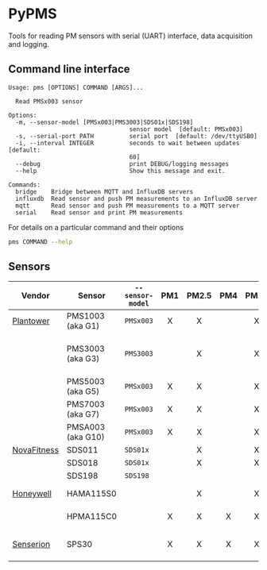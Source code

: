 # PyPMS

Tools for reading PM sensors with serial (UART) interface, data acquisition and logging.

## Command line interface

```man
Usage: pms [OPTIONS] COMMAND [ARGS]...

  Read PMSx003 sensor

Options:
  -m, --sensor-model [PMSx003|PMS3003|SDS01x|SDS198]
                                  sensor model  [default: PMSx003]
  -s, --serial-port PATH          serial port  [default: /dev/ttyUSB0]
  -i, --interval INTEGER          seconds to wait between updates  [default:
                                  60]
  --debug                         print DEBUG/logging messages
  --help                          Show this message and exit.

Commands:
  bridge    Bridge between MQTT and InfluxDB servers
  influxdb  Read sensor and push PM measurements to an InfluxDB server
  mqtt      Read sensor and push PM measurements to a MQTT server
  serial    Read sensor and print PM measurements
```

For details on a particular command and their options

```bash
pms COMMAND --help
```

## Sensors

| Vendor          | Sensor            | `--sensor-model` |  PM1  | PM2.5 |  PM4  | PM10  | size bins | Other                 | Tested Works | Doesn't Work  | Not Tested | Datasheet                     | Notes                |
| --------------- | ----------------- | ---------------- | :---: | :---: | :---: | :---: | :-------: | --------------------- | :----------: | :-----------: | :--------: | ----------------------------- | -------------------- |
| [Plantower][]   | PMS1003 (aka G1)  | `PMSx003`        |   X   |   X   |       |   X   |     6     |                       |              |               |     X      | [en][g1_aqmd],  [cn][g1_lcsc] |
|                 | PMS3003 (aka G3)  | `PMS3003`        |       |   X   |       |   X   |           |                       |              |               |     X      | [en][g3_aqmon], [cn][g3_lcsc] | No passive mode read |
|                 | PMS5003 (aka G5)  | `PMSx003`        |   X   |   X   |       |   X   |     6     |                       |              |               |     X      | [en][g5_aqmd],  [cn][g5_lcsc] |
|                 | PMS7003 (aka G7)  | `PMSx003`        |   X   |   X   |       |   X   |     6     |                       |      X       |               |            | [cn][g7_lcsc]                 |
|                 | PMSA003 (aka G10) | `PMSx003`        |   X   |   X   |       |   X   |     6     |                       |      X       |               |            | [cn][gA_lcsc]                 |
| [NovaFitness][] | SDS011            | `SDS01x`         |       |   X   |       |   X   |           |                       |              |               |     X      | [en][SDS011]                  |
|                 | SDS018            | `SDS01x`         |       |   X   |       |   X   |           |                       |              |               |     X      | [en][SDS018]                  |
|                 | SDS198            | `SDS198`         |       |       |       |       |           | PM100                 |              |               |     X      | [en][SDS198]                  |
| [Honeywell][]   | HAMA115S0         |                  |       |   X   |       |   X   |           |                       |              | Not supported |            | [en][HPMA115]                 |
|                 | HPMA115C0         |                  |   X   |   X   |   X   |   X   |           |                       |              | Not supported |            | [en][HPMA115]                 |
| [Senserion][]   | SPS30             |                  |   X   |   X   |   X   |   X   |     5     | typical particle size |              | Not supported |            | [en][SPS30]                   |

[plantower]: http://www.plantower.com/
[g1_aqmd]:    http://www.aqmd.gov/docs/default-source/aq-spec/resources-page/plantower-pms1003-manual_v2-5.pdf?sfvrsn=2
[g5_aqmd]:    http://www.aqmd.gov/docs/default-source/aq-spec/resources-page/plantower-pms5003-manual_v2-3.pdf?sfvrsn=2
[g3_aqmon]:   https://github.com/avaldebe/AQmon/raw/master/Documents/PMS3003_LOGOELE.pdf
[g5_aqmon]:   https://github.com/avaldebe/AQmon/raw/master/Documents/PMS5003_LOGOELE.pdf
[g1_lcsc]:    https://datasheet.lcsc.com/szlcsc/PMS1003_C89289.pdf
[g3_lcsc]:    https://datasheet.lcsc.com/szlcsc/PMS3003_C87024.pdf
[g5_lcsc]:    https://datasheet.lcsc.com/szlcsc/PMS5003_C91431.pdf
[g7_lcsc]:    https://datasheet.lcsc.com/szlcsc/PMS7003_C84815.pdf
[gA_lcsc]:    https://datasheet.lcsc.com/szlcsc/PMSA003-A_C132744.pdf

[NovaFitness]: http://inovafitness.com/en/a/index.html
[SDS011]: https://www-sd-nf.oss-cn-beijing.aliyuncs.com/官网下载/SDS011%20laser%20PM2.5%20sensor%20specification-V1.3.pdf
[SDS018]: https://www-sd-nf.oss-cn-beijing.aliyuncs.com/官网下载/SDS018%20Laser%20PM2.5%20Product%20Spec%20V1.5.pdf
[SDS198]: https://www-sd-nf.oss-cn-beijing.aliyuncs.com/官网下载/SDS198%20laser%20PM100%20sensor%20specification-V1.2.pdf

[Honeywell]: https://sensing.honeywell.com/sensors/particle-sensors/hpm-series
[HPMA115]: https://sensing.honeywell.com/honeywell-sensing-particulate-hpm-series-datasheet-32322550

[Senserion]: https://www.sensirion.com/en/environmental-sensors/particulate-matter-sensors-pm25/
[SPS30]: https://www.sensirion.com/fileadmin/user_upload/customers/sensirion/Dokumente/0_Datasheets/Particulate_Matter/Sensirion_PM_Sensors_SPS30_Datasheet.pdf
